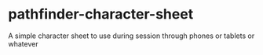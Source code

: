 pathfinder-character-sheet
==========================

A simple character sheet to use during session through phones or tablets or whatever